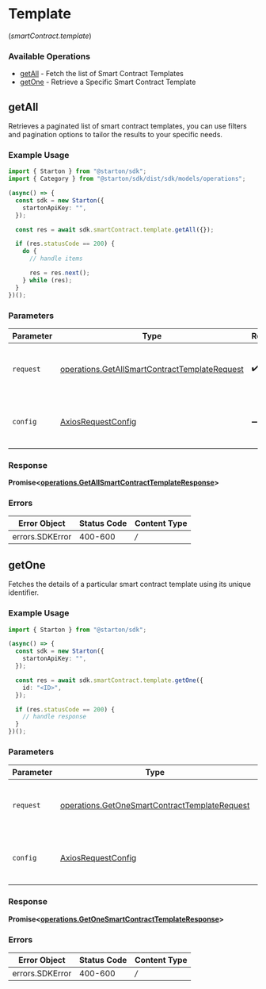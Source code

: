# Template
(*smartContract.template*)

### Available Operations

* [getAll](#getall) - Fetch the list of Smart Contract Templates
* [getOne](#getone) - Retrieve a Specific Smart Contract Template

## getAll

Retrieves a paginated list of smart contract templates, you can use filters and pagination options to tailor the results to your specific needs.

### Example Usage

```typescript
import { Starton } from "@starton/sdk";
import { Category } from "@starton/sdk/dist/sdk/models/operations";

(async() => {
  const sdk = new Starton({
    startonApiKey: "",
  });

  const res = await sdk.smartContract.template.getAll({});

  if (res.statusCode == 200) {
    do {
      // handle items

      res = res.next();
    } while (res);
  }
})();
```

### Parameters

| Parameter                                                                                                          | Type                                                                                                               | Required                                                                                                           | Description                                                                                                        |
| ------------------------------------------------------------------------------------------------------------------ | ------------------------------------------------------------------------------------------------------------------ | ------------------------------------------------------------------------------------------------------------------ | ------------------------------------------------------------------------------------------------------------------ |
| `request`                                                                                                          | [operations.GetAllSmartContractTemplateRequest](../../sdk/models/operations/getallsmartcontracttemplaterequest.md) | :heavy_check_mark:                                                                                                 | The request object to use for the request.                                                                         |
| `config`                                                                                                           | [AxiosRequestConfig](https://axios-http.com/docs/req_config)                                                       | :heavy_minus_sign:                                                                                                 | Available config options for making requests.                                                                      |


### Response

**Promise<[operations.GetAllSmartContractTemplateResponse](../../sdk/models/operations/getallsmartcontracttemplateresponse.md)>**
### Errors

| Error Object    | Status Code     | Content Type    |
| --------------- | --------------- | --------------- |
| errors.SDKError | 400-600         | */*             |

## getOne

Fetches the details of a particular smart contract template using its unique identifier.

### Example Usage

```typescript
import { Starton } from "@starton/sdk";

(async() => {
  const sdk = new Starton({
    startonApiKey: "",
  });

  const res = await sdk.smartContract.template.getOne({
    id: "<ID>",
  });

  if (res.statusCode == 200) {
    // handle response
  }
})();
```

### Parameters

| Parameter                                                                                                          | Type                                                                                                               | Required                                                                                                           | Description                                                                                                        |
| ------------------------------------------------------------------------------------------------------------------ | ------------------------------------------------------------------------------------------------------------------ | ------------------------------------------------------------------------------------------------------------------ | ------------------------------------------------------------------------------------------------------------------ |
| `request`                                                                                                          | [operations.GetOneSmartContractTemplateRequest](../../sdk/models/operations/getonesmartcontracttemplaterequest.md) | :heavy_check_mark:                                                                                                 | The request object to use for the request.                                                                         |
| `config`                                                                                                           | [AxiosRequestConfig](https://axios-http.com/docs/req_config)                                                       | :heavy_minus_sign:                                                                                                 | Available config options for making requests.                                                                      |


### Response

**Promise<[operations.GetOneSmartContractTemplateResponse](../../sdk/models/operations/getonesmartcontracttemplateresponse.md)>**
### Errors

| Error Object    | Status Code     | Content Type    |
| --------------- | --------------- | --------------- |
| errors.SDKError | 400-600         | */*             |

